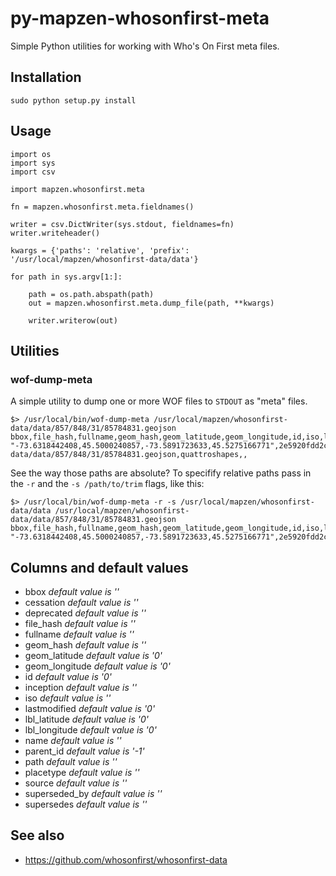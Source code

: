# py-mapzen-whosonfirst-meta

Simple Python utilities for working with Who's On First meta files.

## Installation

```
sudo python setup.py install
```

## Usage

```
import os
import sys
import csv

import mapzen.whosonfirst.meta

fn = mapzen.whosonfirst.meta.fieldnames()

writer = csv.DictWriter(sys.stdout, fieldnames=fn)
writer.writeheader()

kwargs = {'paths': 'relative', 'prefix': '/usr/local/mapzen/whosonfirst-data/data'}

for path in sys.argv[1:]:

    path = os.path.abspath(path)
    out = mapzen.whosonfirst.meta.dump_file(path, **kwargs)

    writer.writerow(out)
```

## Utilities

### wof-dump-meta

A simple utility to dump one or more WOF files to `STDOUT` as "meta" files.

```
$> /usr/local/bin/wof-dump-meta /usr/local/mapzen/whosonfirst-data/data/857/848/31/85784831.geojson
bbox,file_hash,fullname,geom_hash,geom_latitude,geom_longitude,id,iso,lastmodified,lbl_latitude,lbl_longitude,name,parent_id,path,source,superseded_by,supersedes
"-73.6318442408,45.5000240857,-73.5891723633,45.5275166771",2e5920fdd2c3f2d8048e02a76a3ff8af,,3ab0096772e41bb5f866bdf993665683,45.515446291578,-73.61104958857936,85784831,,1447127503,45.5162582006,-73.6072397139,Outremont,101736545,/usr/local/mapzen/whosonfirst-data/data/857/848/31/85784831.geojson,quattroshapes,,
```

See the way those paths are absolute? To specifify relative paths pass in the `-r` and the `-s /path/to/trim` flags, like this:

```
$> /usr/local/bin/wof-dump-meta -r -s /usr/local/mapzen/whosonfirst-data/data /usr/local/mapzen/whosonfirst-data/data/857/848/31/85784831.geojson
bbox,file_hash,fullname,geom_hash,geom_latitude,geom_longitude,id,iso,lastmodified,lbl_latitude,lbl_longitude,name,parent_id,path,source,superseded_by,supersedes
"-73.6318442408,45.5000240857,-73.5891723633,45.5275166771",2e5920fdd2c3f2d8048e02a76a3ff8af,,3ab0096772e41bb5f866bdf993665683,45.515446291578,-73.61104958857936,85784831,,1447127503,45.5162582006,-73.6072397139,Outremont,101736545,857/848/31/85784831.geojson,quattroshapes,,
```

## Columns and default values

* bbox _default value is ''_
* cessation _default value is ''_
* deprecated _default value is ''_
* file_hash _default value is ''_
* fullname _default value is ''_
* geom_hash _default value is ''_
* geom_latitude _default value is '0'_
* geom_longitude _default value is '0'_
* id _default value is '0'_
* inception _default value is ''_
* iso _default value is ''_
* lastmodified _default value is '0'_
* lbl_latitude _default value is '0'_
* lbl_longitude _default value is '0'_
* name _default value is ''_
* parent_id _default value is '-1'_
* path _default value is ''_
* placetype _default value is ''_
* source _default value is ''_
* superseded_by _default value is ''_
* supersedes _default value is ''_

## See also

* https://github.com/whosonfirst/whosonfirst-data